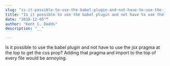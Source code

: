 ```yaml
---
slug: "is-it-possible-to-use-the-babel-plugin-and-not-have-to-use-the-jsx-pragma-at-the-top-to-get-the-css""
title: "Is it possible to use the babel plugin and not have to use the jsx pragma at the top to get the css…""
date: "2018-12-05""
author: "Kent C. Dodds"
description: "__"

---
```


Is it possible to use the babel plugin and not have to use the jsx pragma at the
top to get the css prop? Adding that pragma and import to the top of every file
would be annoying.
